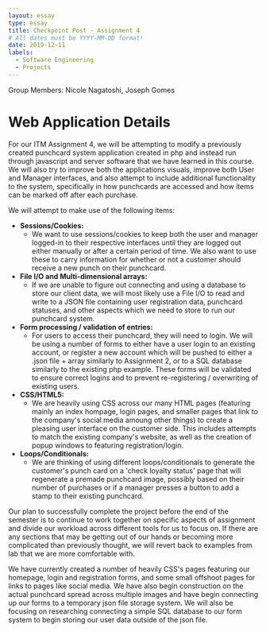 ```yaml
---
layout: essay
type: essay
title: Checkpoint Post - Assignment 4
# All dates must be YYYY-MM-DD format!
date: 2019-12-11
labels:
  - Software Engineering
  - Projects
---
```


Group Members: Nicole Nagatoshi, Joseph Gomes

# Web Application Details
For our ITM Assignment 4, we will be attempting to modify a previously created punchcard system application created in php and instead run through javascript and server software that we have learned in this course. We will also try to improve both the applications visuals, improve both User and Manager interfaces, and also attempt to include additional functionality to the system, specifically in how punchcards are accessed and how items can be marked off after each purchase.

We will attempt to make use of the following items:
* __Sessions/Cookies:__
  * We want to use sessions/cookies to keep both the user and manager logged-in to their respective interfaces until they are logged out either manually or after a certain period of time. We also want to use these to carry information for whether or not a customer should receive a new punch on their punchcard.
 * __File I/O and Multi-dimensional arrays:__
   * If we are unable to figure out connecting and using a database to store our client data, we will most likely use a File I/O to read and write to a JSON file containing user registration data, punchcard statuses, and other aspects which we need to store to run our punchcard system.
 * __Form processing / validation of entries:__
   * For users to access their punchcard, they will need to login. We will be using a number of forms to either have a user login to an existing account, or register a new account which will be pushed to either a .json file + array similarly to Assignment 2, or to a SQL database similarly to the existing php example. These forms will be validated to ensure correct logins and to prevent re-registering / overwriting of existing users.
 * __CSS/HTML5:__
   * We are heavily using CSS across our many HTML pages (featuring mainly an index hompage, login pages, and smaller pages that link to the company's social media amoung other things) to create a pleasing user interface on the customer side.  This includes attempts to match the existing company's website, as well as the creation of popup windows to featuring registration/login.
 * __Loops/Conditionals:__
   * We are thinking of using different loops/conditionals to generate the customer's punch card on a 'check loyalty status' page that will regenerate a premade punchcard image, possibly based on their number of purchases or if a manager presses a button to add a stamp to their existing punchcard.

Our plan to successfully complete the project before the end of the semester is to continue to work together on specific aspects of assignment and divide our workload across different tools for us to focus on.  If there are any sections that may be getting out of our hands or becoming more complicated than previously thought, we will revert back to examples from lab that we are more comfortable with. 

We have currently created a number of heavily CSS's pages featuring our homepage, login and registration forms, and some small offshoot pages for links to pages like social media. We have also begin construction on the actual punchcard spread across multiple images and have begin connecting up our forms to a temporary json file storage system. We will also be focusing on researching connecting a simple SQL database to our form system to begin storing our user data outside of the json file.
